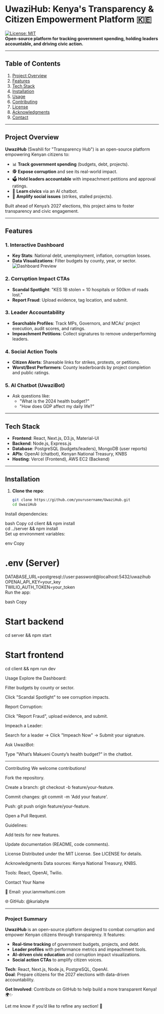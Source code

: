 # UwaziHub: Kenya's Transparency & Citizen Empowerment Platform 🇰🇪  
[![License: MIT](https://img.shields.io/badge/License-MIT-yellow.svg)](https://opensource.org/licenses/MIT)  
**Open-source platform for tracking government spending, holding leaders accountable, and driving civic action.**  

---

## **Table of Contents**  
1. [Project Overview](#project-overview)  
2. [Features](#features)  
3. [Tech Stack](#tech-stack)  
4. [Installation](#installation)  
5. [Usage](#usage)  
6. [Contributing](#contributing)  
7. [License](#license)  
8. [Acknowledgments](#acknowledgments)  
9. [Contact](#contact)  

---

## **Project Overview**  
**UwaziHub** (Swahili for "Transparency Hub") is an open-source platform empowering Kenyan citizens to:  
- 📊 **Track government spending** (budgets, debt, projects).  
- 🕵️ **Expose corruption** and see its real-world impact.  
- 🗳️ **Hold leaders accountable** with impeachment petitions and approval ratings.  
- 🤖 **Learn civics** via an AI chatbot.  
- 📢 **Amplify social issues** (strikes, stalled projects).  

Built ahead of Kenya’s 2027 elections, this project aims to foster transparency and civic engagement.  

---

## **Features**  
### **1. Interactive Dashboard**  
- **Key Stats**: National debt, unemployment, inflation, corruption losses.  
- **Data Visualizations**: Filter budgets by county, year, or sector.  
  ![Dashboard Preview](link-to-screenshot.png)  

### **2. Corruption Impact CTAs**  
- **Scandal Spotlight**: "KES 1B stolen = 10 hospitals or 500km of roads lost."  
- **Report Fraud**: Upload evidence, tag location, and submit.  

### **3. Leader Accountability**  
- **Searchable Profiles**: Track MPs, Governors, and MCAs’ project execution, audit scores, and ratings.  
- **Impeachment Petitions**: Collect signatures to remove underperforming leaders.  

### **4. Social Action Tools**  
- **Citizen Alerts**: Shareable links for strikes, protests, or petitions.  
- **Worst/Best Performers**: County leaderboards by project completion and public ratings.  

### **5. AI Chatbot (UwaziBot)**  
- Ask questions like:  
  - "What is the 2024 health budget?"  
  - "How does GDP affect my daily life?"  

---

## **Tech Stack**  
- **Frontend**: React, Next.js, D3.js, Material-UI  
- **Backend**: Node.js, Express.js  
- **Database**: PostgreSQL (budgets/leaders), MongoDB (user reports)  
- **APIs**: OpenAI (chatbot), Kenyan National Treasury, KNBS  
- **Hosting**: Vercel (Frontend), AWS EC2 (Backend)  

---

## **Installation**  
1. **Clone the repo**:  
   ```bash  
   git clone https://github.com/yourusername/UwaziHub.git  
   cd UwaziHub  

 Install dependencies:

bash
Copy
cd client && npm install  
cd ../server && npm install  
Set up environment variables:

env
Copy
# .env (Server)  
DATABASE_URL=postgresql://user:password@localhost:5432/uwazihub  
OPENAI_API_KEY=your_key  
TWILIO_AUTH_TOKEN=your_token  
Run the app:

bash
Copy
# Start backend  
cd server && npm start  

# Start frontend  
cd client && npm run dev  
  

  Usage
Explore the Dashboard:

Filter budgets by county or sector.

Click "Scandal Spotlight" to see corruption impacts.

Report Corruption:

Click "Report Fraud", upload evidence, and submit.

Impeach a Leader:

Search for a leader → Click "Impeach Now" → Submit your signature.

Ask UwaziBot:

Type "What’s Makueni County’s health budget?" in the chatbot.


---
Contributing
We welcome contributions!

Fork the repository.

Create a branch: git checkout -b feature/your-feature.

Commit changes: git commit -m 'Add your feature'.

Push: git push origin feature/your-feature.

Open a Pull Request.

Guidelines:

Add tests for new features.

Update documentation (README, code comments).

License
Distributed under the MIT License. See LICENSE for details.

Acknowledgments
Data sources: Kenya National Treasury, KNBS.

Tools: React, OpenAI, Twilio.

Contact
Your Name

📧 Email: your.ianmwitumi.com

🌐 GitHub: @kuriabyte



---

### **Project Summary**  
**UwaziHub** is an open-source platform designed to combat corruption and empower Kenyan citizens through transparency. It features:  
- **Real-time tracking** of government budgets, projects, and debt.  
- **Leader profiles** with performance metrics and impeachment tools.  
- **AI-driven civic education** and corruption impact visualizations.  
- **Social action CTAs** to amplify citizen voices.  

**Tech**: React, Next.js, Node.js, PostgreSQL, OpenAI.  
**Goal**: Prepare citizens for the 2027 elections with data-driven accountability.  

**Get Involved**: Contribute on GitHub to help build a more transparent Kenya! 🌍✨  

Let me know if you’d like to refine any section! 🚀